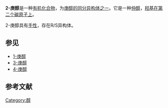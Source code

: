 **2-庚醇**是一种[有机化合物](../Page/有机化合物.md "wikilink")，为[庚醇的同分异构体之一](https://zh.wikipedia.org/wiki/庚醇 "wikilink")。它是一种[仲醇](https://zh.wikipedia.org/wiki/仲醇 "wikilink")，[羟基在第二个碳原子上](../Page/羟基.md "wikilink")。

2-庚醇具有[手性](../Page/手性.md "wikilink")，存在R/S异构体。

## 参见

  - [1-庚醇](../Page/1-庚醇.md "wikilink")
  - [3-庚醇](https://zh.wikipedia.org/wiki/3-庚醇 "wikilink")
  - [4-庚醇](https://zh.wikipedia.org/wiki/4-庚醇 "wikilink")

## 参考文献

[Category:醇](https://zh.wikipedia.org/wiki/Category:醇 "wikilink")